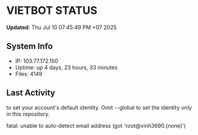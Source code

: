 # VIETBOT STATUS
**Updated**: Thu Jul 10 07:45:49 PM +07 2025

## System Info
- IP: 103.77.172.150
- Uptime: up 4 days, 23 hours, 33 minutes
- Files: 4149

## Last Activity

to set your account's default identity.
Omit --global to set the identity only in this repository.

fatal: unable to auto-detect email address (got 'root@vinh3690.(none)')

